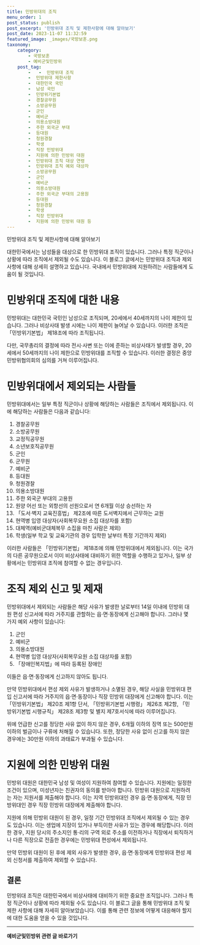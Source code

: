 ```yaml
---
title: 민방위대의 조직 
menu_order: 1
post_status: publish
post_excerpt: '민방위대 조직 및 제한사항에 대해 알아보기'
post_date: 2023-11-07 11:32:59
featured_image: _images/국방보훈.png
taxonomy:
    category:
        - 국방보훈
        - 예비군및민방위
    post_tag:
        -   -  민방위대 조직
        -  민방위대 제한사항
        -  대한민국 국민
        -  남성 국민
        -  민방위기본법
        -  경찰공무원
        -  소방공무원
        -  군인
        -  예비군
        -  의용소방대원
        -  주한 외국군 부대
        -  등대원
        -  청원경찰
        -  학생
        -  직장 민방위대
        -  지원에 의한 민방위 대원
        -  민방위대 조직 대상 연령
        -  민방위대 조직 예외 대상자
        -  소방공무원
        -  군인
        -  예비군
        -  의용소방대원
        -  주한 외국군 부대의 고용원
        -  등대원
        -  청원경찰
        -  학생
        -  직장 민방위대
        -  지원에 의한 민방위 대원 등
---
```


민방위대 조직 및 제한사항에 대해 알아보기

대한민국에서는 남성들을 대상으로 한 민방위대 조직이 있습니다. 그러나 특정 직군이나 상황에 따라 조직에서 제외될 수도 있습니다. 이 블로그 글에서는 민방위대 조직과 제외 사항에 대해 상세히 설명하고 있습니다. 국내에서 민방위대에 지원하려는 사람들에게 도움이 될 것입니다.

#   민방위대 조직에 대한 내용
민방위대는 대한민국 국민인 남성으로 조직되며, 20세에서 40세까지의 나이 제한이 있습니다. 그러나 비상사태 발생 시에는 나이 제한이 늘어날 수 있습니다. 이러한 조직은 「민방위기본법」 제18조에 따라 조직됩니다. 

다만, 국무총리의 결정에 따라 전시·사변 또는 이에 준하는 비상사태가 발생할 경우, 20세에서 50세까지의 나이 제한으로 민방위대를 조직할 수 있습니다. 이러한 결정은 중앙민방위협의회의 심의를 거쳐 이루어집니다.

#   민방위대에서 제외되는 사람들
민방위대에서는 일부 특정 직군이나 상황에 해당하는 사람들은 조직에서 제외됩니다. 이에 해당하는 사람들은 다음과 같습니다:

1. 경찰공무원
2. 소방공무원
3. 교정직공무원
4. 소년보호직공무원
5. 군인
6. 군무원
7. 예비군
8. 등대원
9. 청원경찰
10. 의용소방대원
11. 주한 외국군 부대의 고용원
12. 원양 어선 또는 외항선의 선원으로서 연 6개월 이상 승선하는 자
13. 「도서·벽지 교육진흥법」 제2조에 따른 도서벽지에서 근무하는 교원
14. 현역병 입영 대상자(사회복무요원 소집 대상자를 포함)
15. 대체역(예비군대체복무 소집을 마친 사람은 제외)
16. 학생(일부 학교 및 교육기관의 경우 입학한 날부터 특정 기간까지 제외)

이러한 사람들은 「민방위기본법」 제18조에 의해 민방위대에서 제외됩니다. 이는 국가의 다른 공무원으로서 이미 비상사태에 대비하기 위한 역할을 수행하고 있거나, 일부 상황에서는 민방위대 조직에 참여할 수 없는 경우입니다.

#   조직 제외 신고 및 제재
민방위대에서 제외되는 사람들은 해당 사유가 발생한 날로부터 14일 이내에 민방위 대원 편성 신고서에 따라 거주지를 관할하는 읍·면·동장에게 신고해야 합니다. 그러나 몇 가지 예외 사항이 있습니다:

1. 군인
2. 예비군
3. 의용소방대원
4. 현역병 입영 대상자(사회복무요원 소집 대상자를 포함)
5. 「장애인복지법」에 따라 등록된 장애인

이들은 읍·면·동장에게 신고하지 않아도 됩니다. 

만약 민방위대에서 편성 제외 사유가 발생하거나 소멸된 경우, 해당 사실을 민방위대 편입 신고서에 따라 거주지의 읍·면·동장이나 직장 민방위 대장에게 신고해야 합니다. 이는 「민방위기본법」 제20조 제1항 단서, 「민방위기본법 시행령」 제26조 제2항, 「민방위기본법 시행규칙」 제28조 제3항 및 별지 제7호서식에 따라 이루어집니다.

위에 언급한 신고를 정당한 사유 없이 하지 않은 경우, 6개월 이하의 징역 또는 500만원 이하의 벌금이나 구류에 처해질 수 있습니다. 또한, 정당한 사유 없이 신고를 하지 않은 경우에는 30만원 이하의 과태료가 부과될 수 있습니다.

#   지원에 의한 민방위 대원
민방위 대원은 대한민국 남성 및 여성이 지원하여 참여할 수 있습니다. 지원에는 일정한 조건이 있으며, 미성년자는 친권자의 동의를 받아야 합니다. 민방위 대원으로 지원하려는 자는 지원서를 제출해야 합니다. 이는 지역 민방위대인 경우 읍·면·동장에게, 직장 민방위대인 경우 직장 민방위 대장에게 제출해야 합니다.

지원에 의해 민방위 대원이 된 경우, 일정 기간 민방위대 조직에서 제외될 수 있는 경우도 있습니다. 이는 생업에 지장이 있거나 부득이한 사유가 있는 경우에 해당합니다. 이러한 경우, 지원 당시의 주소지인 통·리의 구역 외로 주소를 이전하거나 직장에서 퇴직하거나 다른 직장으로 전출한 경우에는 민방위대 편성에서 제외됩니다.

만약 민방위 대원이 된 후에 제외 사유가 발생한 경우, 읍·면·동장에게 민방위대 편성 제외 신청서를 제출하여 제외할 수 있습니다.

## 결론

민방위대 조직은 대한민국에서 비상사태에 대비하기 위한 중요한 조직입니다. 그러나 특정 직군이나 상황에 따라 제외될 수도 있습니다. 이 블로그 글을 통해 민방위대 조직 및 제한 사항에 대해 자세히 알아보았습니다. 이를 통해 관련 정보에 어떻게 대응해야 할지에 대한 도움을 얻을 수 있을 것입니다.
<!-- wp:separator -->
<hr class="wp-block-separator has-alpha-channel-opacity"/>
<!-- /wp:separator -->

<!-- wp:group {"backgroundColor":"base","layout":{"type":"constrained"}} -->
<div class="wp-block-group has-base-background-color has-background"><!-- wp:paragraph {"align":"center","fontSize":"medium"} -->
<p class="has-text-align-center has-large-font-size"><strong>예비군및민방위 관련 글 바로가기</strong></p>
<!-- /wp:paragraph -->


<!-- wp:latest-posts
{"categories":[{"id":9797,"count":19,"description":"","link":"https://uknowlaw.com/category/%ec%98%88%eb%b9%84%ea%b5%b0%eb%b0%8f%eb%af%bc%eb%b0%a9%ec%9c%84/","name":"예비군및민방위","slug":"예비군및민방위","taxonomy":"category","parent":0,"meta":[],"_links":{"self":[{"href":"https://uknowlaw.com/wp-json/wp/v2/categories/9797"}],"collection":[{"href":"https://uknowlaw.com/wp-json/wp/v2/categories"}],"about":[{"href":"https://uknowlaw.com/wp-json/wp/v2/taxonomies/category"}],"wp:post_type":[{"href":"https://uknowlaw.com/wp-json/wp/v2/posts?categories=9797"}],"curies":[{"name":"wp","href":"https://api.w.org/{rel}","templated":true}]}}],"postsToShow":100,"excerptLength":28,"postLayout":"grid","columns":2,"featuredImageAlign":"left","featuredImageSizeSlug":"large","fontSize":18px} /--></div>
<!-- /wp:group -->
